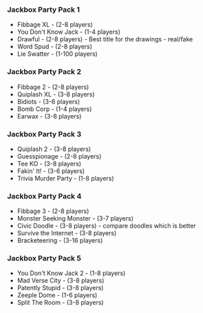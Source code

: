 ### Jackbox Party Pack 1
* Fibbage XL - (2-8 players)
* You Don't Know Jack - (1-4 players)
* Drawful - (2-8 players) - Best title for the drawings - real/fake
* Word Spud - (2-8 players)
* Lie Swatter - (1-100 players)

### Jackbox Party Pack 2
* Fibbage 2 - (2-8 players)
* Quiplash XL - (3-8 players)
* Bidiots - (3-6 players)
* Bomb Corp - (1-4 players)
* Earwax - (3-8 players)

### Jackbox Party Pack 3
* Quiplash 2 - (3-8 players)
* Guesspionage - (2-8 players)
* Tee KO - (3-8 players)
* Fakin' It! - (3-6 players)
* Trivia Murder Party - (1-8 players)

### Jackbox Party Pack 4
* Fibbage 3 - (2-8 players)
* Monster Seeking Monster - (3-7 players)
* Civic Doodle - (3-8 players) - compare doodles which is better
* Survive the Internet - (3-8 players)
* Bracketeering - (3-16 players)

### Jackbox Party Pack 5
* You Don't Know Jack 2 - (1-8 players)
* Mad Verse City - (3-8 players)
* Patently Stupid - (3-8 players)
* Zeeple Dome - (1-6 players)
* Split The Room - (3-8 players)

